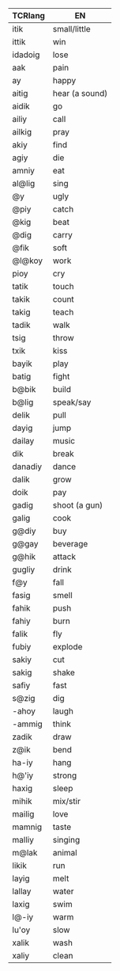 
| TCRlang | EN             |
|---------|----------------|
| itik    | small/little   |
| ittik   | win            |
| idadoig | lose           |
| aak     | pain           |
| ay      | happy          |
| aitig   | hear (a sound) |
| aidik   | go             |
| ailiy   | call           |
| ailkig  | pray           |
| akiy    | find           |
| agiy    | die            |
| amniy   | eat            |
| al@lig  | sing           |
| @y      | ugly           |
| @piy    | catch          |
| @kig    | beat           |
| @dig    | carry          |
| @fik    | soft           |
| @l@koy  | work           |
| pioy    | cry            |
| tatik   | touch          |
| takik   | count          |
| takig   | teach          |
| tadik   | walk           |
| tsig    | throw          |
| txik    | kiss           |
| bayik   | play           |
| batig   | fight          |
| b@bik   | build          |
| b@lig   | speak/say      |
| delik   | pull           |
| dayig   | jump           |
| dailay  | music          |
| dik     | break          |
| danadiy | dance          |
| dalik   | grow           |
| doik    | pay            |
| gadig   | shoot (a gun)  |
| galig   | cook           |
| g@diy   | buy            |
| g@gay   | beverage       |
| g@hik   | attack         |
| gugliy  | drink          |
| f@y     | fall           |
| fasig   | smell          |
| fahik   | push           |
| fahiy   | burn           |
| falik   | fly            |
| fubiy   | explode        |
| sakiy   | cut            |
| sakig   | shake          |
| safiy   | fast           |
| s@zig   | dig            |
| -ahoy   | laugh          |
| -ammig  | think          |
| zadik   | draw           |
| z@ik    | bend           |
| ha-iy   | hang           |
| h@'iy   | strong         |
| haxig   | sleep          |
| mihik   | mix/stir       |
| mailig  | love           |
| mamnig  | taste          |
| malliy  | singing        |
| m@lak   | animal         |
| likik   | run            |
| layig   | melt           |
| lallay  | water          |
| laxig   | swim           |
| l@-iy   | warm           |
| lu'oy   | slow           |
| xalik   | wash           |
| xaliy   | clean          |

